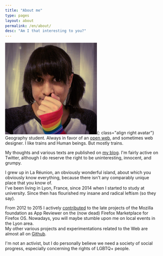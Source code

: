 ```yaml
---
title: "About me"
type: pages
layout: about
permalink: /en/about/
desc: "Am I that interesting to you?"
---
```

![My proud look. Or something like that.](/images/layout/logos/pride-look-v2-300px.png){: class="align right avatar"}
Geography student. Always in favor of an [open web](https://www.mozilla.org/en-US/about/manifesto/), and sometimes web designer. I like trains and Human beings. But mostly trains.

My thoughts and various texts are published on [my blog](/en/archive). I'm fairly active on Twitter, although I do reserve the right to be uninteresting, innocent, and grumpy.

I grew up in La Réunion, an obviously wonderful island, about which you obviously know everything, because there isn't any comparably unique place that you know of.  
I've been living in Lyon, France, since 2014 when I started to study at university. Since then has flourished my insane and radical leftism (so they say).

From 2012 to 2015 I actively [contributed](https://mozillians.org/en-US/u/Nildeala/) to the late projects of the Mozilla foundation as App Reviewer on the (now dead) Firefox Marketplace for Firefox OS. Nowadays, you will maybe stumble upon me on local events in the Lyon area.   
My other various projects and experimentations related to the Web are almost all on [Github](https://github.com/Nildeala).

I'm not an activist, but I do personally believe we need a society of social progress, especially concerning the rights of LGBTQ+ people.

